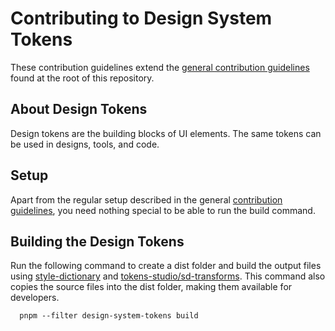 # Contributing to Design System Tokens

These contribution guidelines extend the [general contribution guidelines](../../CONTRIBUTING.md) found at the root of this repository.

## About Design Tokens

Design tokens are the building blocks of UI elements. The same tokens can be used in designs, tools, and code.

## Setup

Apart from the regular setup described in the general [contribution guidelines](../../CONTRIBUTING.md), you need nothing special to be able to run the build command.

## Building the Design Tokens

Run the following command to create a dist folder and build the output files using [style-dictionary](https://amzn.github.io/style-dictionary) and [tokens-studio/sd-transforms](https://www.npmjs.com/package/@tokens-studio/sd-transforms). This command also copies the source files into the dist folder, making them available for developers.

```shell
  pnpm --filter design-system-tokens build
```
